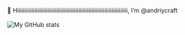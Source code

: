 👋 Hiiiiiiiiiiiiiiiiiiiiiiiiiiiiiiiiiiiiiiiiiiiiiiiiiiiiiiiiiiiiiiiiiiiiiiiiiiii, I’m @andriycraft
<br>
<br>
![My GitHub stats](https://github-readme-stats.vercel.app/api?username=andriycraft&count_private=true)
